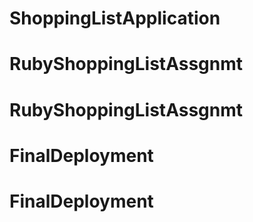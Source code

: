 # ShoppingListApplication
# RubyShoppingListAssgnmt
# RubyShoppingListAssgnmt
# FinalDeployment
# FinalDeployment
